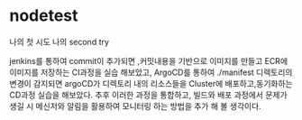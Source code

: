 # nodetest
나의 첫 시도
나의 second try

jenkins를 통하여 commit이 추가되면 ,커밋내용을 기반으로 이미지를 만들고 ECR에 이미지를 저장하는 CI과정을 실습 해보았고,
ArgoCD를 통하여 ./manifest 디렉토리의 변경이 감지되면 argoCD가 디렉토리 내의 리소스들을 Cluster에 배포하고,동기화하는 CD과정 실습을 해보았다.
추후 이러한 과정을 통합하고, 빌드와 배포 과정에서 문제가 생길 시 메신저와 알림을 활용하여 모니터링 하는 방법을 추가 해 볼 생각이다.
